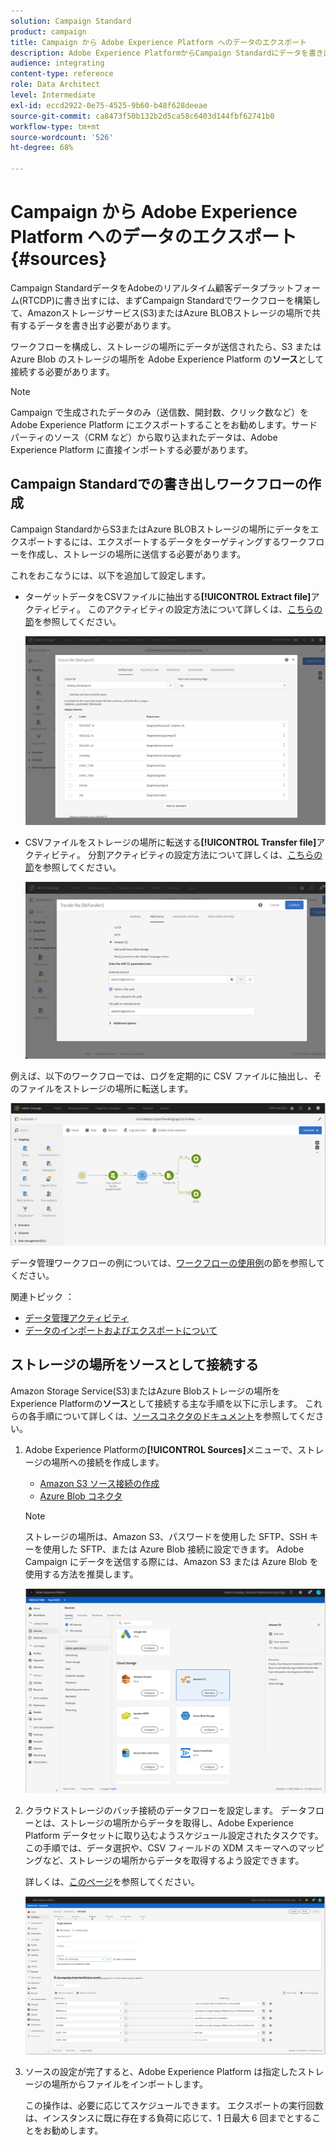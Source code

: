```yaml
---
solution: Campaign Standard
product: campaign
title: Campaign から Adobe Experience Platform へのデータのエクスポート
description: Adobe Experience PlatformからCampaign Standardにデータを書き出す方法を説明します。
audience: integrating
content-type: reference
role: Data Architect
level: Intermediate
exl-id: eccd2922-0e75-4525-9b60-b48f628deeae
source-git-commit: ca8473f50b132b2d5ca58c6403d144fbf62741b0
workflow-type: tm+mt
source-wordcount: '526'
ht-degree: 68%

---
```


# Campaign から Adobe Experience Platform へのデータのエクスポート {#sources}

Campaign StandardデータをAdobeのリアルタイム顧客データプラットフォーム(RTCDP)に書き出すには、まずCampaign Standardでワークフローを構築して、Amazonストレージサービス(S3)またはAzure BLOBストレージの場所で共有するデータを書き出す必要があります。

ワークフローを構成し、ストレージの場所にデータが送信されたら、S3 または Azure Blob のストレージの場所を Adobe Experience Platform の&#x200B;**ソース**&#x200B;として接続する必要があります。

>[!NOTE]
>
>Campaign で生成されたデータのみ（送信数、開封数、クリック数など）をAdobe Experience Platform にエクスポートすることをお勧めします。サードパーティのソース（CRM など）から取り込まれたデータは、Adobe Experience Platform に直接インポートする必要があります。

## Campaign Standardでの書き出しワークフローの作成

Campaign StandardからS3またはAzure BLOBストレージの場所にデータをエクスポートするには、エクスポートするデータをターゲティングするワークフローを作成し、ストレージの場所に送信する必要があります。

これをおこなうには、以下を追加して設定します。

* ターゲットデータをCSVファイルに抽出する&#x200B;**[!UICONTROL Extract file]**&#x200B;アクティビティ。 このアクティビティの設定方法について詳しくは、[こちらの節](../../automating/using/extract-file.md)を参照してください。

   ![](assets/rtcdp-extract-file.png)

* CSVファイルをストレージの場所に転送する&#x200B;**[!UICONTROL Transfer file]**&#x200B;アクティビティ。 分割アクティビティの設定方法について詳しくは、[こちらの節](../../automating/using/transfer-file.md)を参照してください。

   ![](assets/rtcdp-transfer-file.png)

例えば、以下のワークフローでは、ログを定期的に CSV ファイルに抽出し、そのファイルをストレージの場所に転送します。

![](assets/aep-export.png)

データ管理ワークフローの例については、[ワークフローの使用例](../../automating/using/about-workflow-use-cases.md#management)の節を参照してください。

関連トピック ： 

* [データ管理アクティビティ](../../automating/using/about-data-management-activities.md)
* [データのインポートおよびエクスポートについて](../../automating/using/about-data-import-and-export.md)


## ストレージの場所をソースとして接続する

Amazon Storage Service(S3)またはAzure Blobストレージの場所をExperience Platformの&#x200B;**ソース**&#x200B;として接続する主な手順を以下に示します。 これらの各手順について詳しくは、[ソースコネクタのドキュメント](https://experienceleague.adobe.com/docs/experience-platform/sources/home.html?lang=ja)を参照してください。

1. Adobe Experience Platformの&#x200B;**[!UICONTROL Sources]**&#x200B;メニューで、ストレージの場所への接続を作成します。

   * [Amazon S3 ソース接続の作成](https://experienceleague.adobe.com/docs/experience-platform/sources/ui-tutorials/create/cloud-storage/s3.html?lang=ja)
   * [Azure Blob コネクタ](https://experienceleague.adobe.com/docs/experience-platform/sources/connectors/cloud-storage/blob.html?lang=ja)

   >[!NOTE]
   >
   >ストレージの場所は、Amazon S3、パスワードを使用した SFTP、SSH キーを使用した SFTP、または Azure Blob 接続に設定できます。 Adobe Campaign にデータを送信する際には、Amazon S3 または Azure Blob を使用する方法を推奨します。

   ![](assets/rtcdp-connector.png)

1. クラウドストレージのバッチ接続のデータフローを設定します。 データフローとは、ストレージの場所からデータを取得し、Adobe Experience Platform データセットに取り込むようスケジュール設定されたタスクです。 この手順では、データ選択や、CSV フィールドの XDM スキーマへのマッピングなど、ストレージの場所からデータを取得するよう設定できます。

   詳しくは、[このページ](https://experienceleague.adobe.com/docs/experience-platform/sources/ui-tutorials/dataflow/cloud-storage.html?lang=ja)を参照してください。

   ![](assets/rtcdp-map-xdm.png)

1. ソースの設定が完了すると、Adobe Experience Platform は指定したストレージの場所からファイルをインポートします。

   この操作は、必要に応じてスケジュールできます。 エクスポートの実行回数は、インスタンスに既に存在する負荷に応じて、1 日最大 6 回までとすることをお勧めします。
